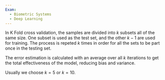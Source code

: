 ```yaml
---
Exam:
  - Biometric Systems
  - Deep Learning
---
```

In K Fold cross validation, the samples are divided into $k$ subsets all of the same size. One subset is used as the test set, and the other $k-1$ are used for training. The process is repeted $k$ times in order for all the sets to be part once in the testing set.

The error estimation is calculated with an average over all $k$ iterations to get the total effectiveness of the model, reducing bias and variance. 

Usually we choose $k=5$ or $k=10$. 
